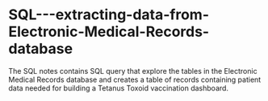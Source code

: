 # SQL---extracting-data-from-Electronic-Medical-Records-database
The SQL notes contains SQL query that explore the tables in the Electronic Medical Records database and creates a table of records containing patient data needed for building a Tetanus Toxoid vaccination dashboard.
